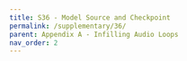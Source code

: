 ```yaml
---
title: S36 - Model Source and Checkpoint
permalink: /supplementary/36/
parent: Appendix A - Infilling Audio Loops
nav_order: 2
---
```

